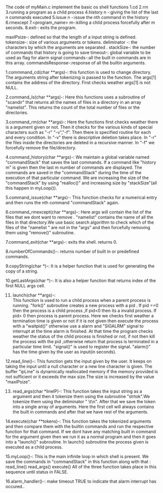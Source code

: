
The code of myMain.c implement the basic os shell functions
      1.cd
      2.rm
      3.running a program as a child process
      4.history n -:giving the list of the last n commands     executed
      5.issue n -:issue the nth command in the history
      6.rmexcept
      7.<program_name> m-:killing a child process forcefully after m seconds.
      8.exit-: exits the program.

maxIPsize-: defined so that the length of a input string is defined.
tokensize-: size of various arguments or tokens.
deliminator -: the characters by which the arguments are separated .
stackSize-:  the number of commands that history is going to save
timeout-: global variable to be used as flag for alarm signal
commands-:all the built in commands are in this array.
commandsResponse-:response of all the builtin arguments.


1.commmand_cd(char **args)-:
        this function is used to change directory. The arguments string after
        tokenizing is passed to the function. The args[1] contains the address
        of the directory. First checks weather args[1] is not NULL.

2.command_ls(char **args)-:
        Here this functions uses a subroutine of "scandir" that returns all the
        names of files in a directory in an array "namelist". This returns the
        count of the total number of files or the directories.

3.command_rm(char **args)-:
        Here the functions first checks weather there is a argument given or not.
        Then it checks for the various kinds of special characters such as "-r"
        "-v","-f". Then there is specified routine for each and every condition.
        In "-v" there is  descriptive deletion takes place.
        In "-r" the files inside the directories are deleted in a recursive manner.
        In "-f" we forcefully remove the file/directory.

4.command_history(char **args)-:
        We maintain a global variable named "commandStack" that saves the last
        commands. If a command like "history m" is given then the last m number
        of commands are displayed. The commands are saved in the "commandStack"
        during the time of the execution of that particular command.
        We are increasing the size of the "commandStack" by using "realloc()" and
        increasing size by "stackSize"(all this happen in myLoop()).

5.command_issue(char **args)-:
        This function checks for a numerical entry and then runs the nth command
        "commandStack" again.

6.command_rmexcept(char **args)-:
        Here args will contain the list of the files that we dont want to remove .
        "namelist" contains the name of all the files in that directory.We use
        basic search algorithm to check which of the files of the "namelist " are
        not in the "args" and then forcefully removing them using "remove()" subroutine.

7.command_exit(char **args)-:
        exits the shell.
        returns 0.

8.numberOfCommands()-:
        returns number of built in or predefined commands.

9.copyString(char *)-:
        It is a helper function that is used for generating the copy of a string.

10.getLastArgs(char *)-:
        It is also a helper function that returns index of the first NULL args cell.

11. launch(char **args)-:       
        This function is used to run a child process when a parent process is running. "fork()" subroutine creates a new process with a pid . If pid ==0 then the process is a child process ,if pid<0 then its a invalid process. If pid> 0 then process is parent process.
        Here we checks first weather a termination time is given or not if it is not given then execute the process with a "waitpid()" otherwise use a alarm and "SIGALRM"
        signal to interrupt at the time alarm is finished.
        At that time the program checks weather the status of the child process is finished or not, if not then kill the process with the pid ,otherwise return that process is terminated in a particular time limit.
        "signal()" is used to register the signal. "alarm()"
        has the time given by the user as input(in seconds).

12.read_line()-:
        This function gets the input given by the user.
        It keeps on taking the input until a null character or a new line character is given.
        The buffer "ipLine" is dynamically reallocated memory if the memory provided is not sufficient or it exceeds the max size.The size is increased by the value "maxIPsize".

13. read_args(char *lineIP)-:
        This function takes the input string as a argument and then it tokenize them using the subroutine "strtok".We tokenize them using the deliminator " \t\n". After that we save the token into a single array of arguments.
        Here the first cell will always contains the built in commands and after that we have rest of the arguments.

14.execute(char **tokens)-:
        This function takes the tokenized arguments and then compare them with the builtin commands and run the respective function for that command.
        If we dont have any matching built in command for the argument given then we run it as a normal program and then it goes into a "launch()" subroutine. In launch() subroutine the process given is executed as a child process.

15.myLoop()-:
        This is the main infinite loop in which shell is present. We save the commands in "commandStack" in this function along with that :
                  read_line()
                  read_args()
                  execute()
        All of the three function takes place in this sequence until status in FALSE.          

16.alarm_handler()-:
        make timeout TRUE to indicate that alarm interrupt has occured..
